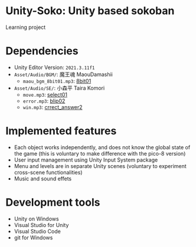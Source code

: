 # Unity-Soko: Unity based sokoban

Learning project

# Dependencies
- Unity Editor Version: `2021.3.11f1`
- `Asset/Audio/BGM/`: 魔王魂 MaouDamashii
  - `maou_bgm_8bit01.mp3`: [8bit01](https://maou.audio/bgm_8bit01/)
- `Asset/Audio/SE/`: 小森平 Taira Komori
  - `move.mp3`: [select01](https://taira-komori.jpn.org/game01.html)
  - `error.mp3`: [blip02](https://taira-komori.jpn.org/game01.html)
  - `win.mp3`: [crrect_answer2](https://taira-komori.jpn.org/game01.html)

# Implemented features
- Each object works independently, and does not know the global state of the game (this is voluntary to make difference with the pico-8 version)
- User input management using Unity Input System package
- Menu and levels are in separate Unity scenes (voluntary to experiment cross-scene functionalities)
- Music and sound effets

# Development tools
- Unity on Windows
- Visual Studio for Unity
- Visual Studio Code
- git for Windows
